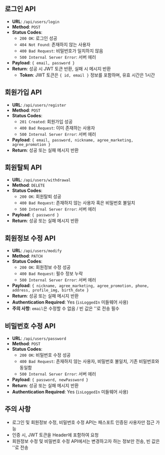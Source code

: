 ## 로그인 API

-   **URL**: `/api/users/login`
-   **Method**: `POST`
-   **Status Codes**:
    -   `200 OK`: 로그인 성공
    -   `404 Not Found`: 존재하지 않는 사용자
    -   `400 Bad Request`: 비밀번호가 일치하지 않음
    -   `500 Internal Server Error`: 서버 에러
-   **Payload**: `{ email, password }`
-   **Return**: 성공 시 JWT 토큰 반환, 실패 시 메시지 반환
    -   **Token**: JWT 토큰은 `{ id, email }` 정보를 포함하며, 유효 시간은 1시간

## 회원가입 API

-   **URL**: `/api/users/register`
-   **Method**: `POST`
-   **Status Codes**:
    -   `201 Created`: 회원가입 성공
    -   `400 Bad Request`: 이미 존재하는 사용자
    -   `500 Internal Server Error`: 서버 에러
-   **Payload**: `{ email, password, nickname, agree_marketing, agree_promotion }`
-   **Return**: 성공 또는 실패 메시지 반환

## 회원탈퇴 API

-   **URL**: `/api/users/withdrawal`
-   **Method**: `DELETE`
-   **Status Codes**:
    -   `200 OK`: 회원탈퇴 성공
    -   `400 Bad Request`: 존재하지 않는 사용자 혹은 비밀번호 불일치
    -   `500 Internal Server Error`: 서버 에러
-   **Payload**: `{ password }`
-   **Return**: 성공 또는 실패 메시지 반환

## 회원정보 수정 API

-   **URL**: `/api/users/modify`
-   **Method**: `PATCH`
-   **Status Codes**:
    -   `200 OK`: 회원정보 수정 성공
    -   `400 Bad Request`: 필수 정보 누락
    -   `500 Internal Server Error`: 서버 에러
-   **Payload**: `{ nickname, agree_marketing, agree_promotion, phone, address, profile_img, birth_date }`
-   **Return**: 성공 또는 실패 메시지 반환
-   **Authentication Required**: Yes (`isLoggedIn` 미들웨어 사용)
-   **주의 사항**: `email`은 수정할 수 없음 / 빈 값은 ''로 전송 필수

## 비밀번호 수정 API

-   **URL**: `/api/users/password`
-   **Method**: `POST`
-   **Status Codes**:
    -   `200 OK`: 비밀번호 수정 성공
    -   `400 Bad Request`: 존재하지 않는 사용자, 비밀번호 불일치, 기존 비밀번호와 동일함
    -   `500 Internal Server Error`: 서버 에러
-   **Payload**: `{ password, newPassword }`
-   **Return**: 성공 또는 실패 메시지 반환
-   **Authentication Required**: Yes (`isLoggedIn` 미들웨어 사용)

## 주의 사항

-   로그인 및 회원정보 수정, 비밀번호 수정 API는 패스포트 인증된 사용자만 접근 가능
-   인증 시, JWT 토큰을 Header에 포함하여 요청
-   회원정보 수정 및 비밀번호 수정 API에서는 변경하고자 하는 정보만 전송, 빈 값은 ''로 전송

